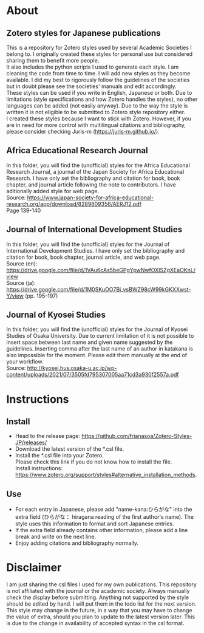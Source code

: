 # About
## Zotero styles for Japanese publications
This is a repository for Zotero styles used by several Academic Societies I belong to. I originally created these styles for personal use but considered sharing them to benefit more people. \
It also includes the python scripts I used to generate each style. I am cleaning the code from time to time. I will add new styles as they become available. I did my best to rigorously follow the guidelines of the societies but in doubt please see the societies' manuals and edit accordingly.\
These styles can be used if you write in English, Japanese or both. Due to limitations (style specifications and how Zotero handles the styles), no other languages can be added (not easily anyway). Due to the way the style is written it is not eligible to be submitted to Zotero style repository either.\
I created these styles because I want to stick with Zotero. However, if you are in need for more control with multilingual citations and bibliography, please consider checking Juris-m (https://juris-m.github.io/).

## Africa Educational Research Journal
In this folder, you will find the (unofficial) styles for the Africa Educational Research Journal, a journal of the Japan Society for Africa Educational Research. I have only set the bibliography and citation for book, book chapter, and journal article following the note to contributors. I have aditionally added style for web page. \
Source: https://www.japan-society-for-africa-educational-research.org/app/download/8289809356/AERJ12.pdf \
Page 139-140

## Journal of International Development Studies
In this folder, you will find the (unofficial) styles for the Journal of International Development Studies. I have only set the bibliography and citation for book, book chapter, journal article, and web page. \
Source (en): https://drive.google.com/file/d/1VAu6cAs5beGPgYpwNwfOXISZgXEaOKnL/view \
Source (ja): https://drive.google.com/file/d/1M0SKuOO7Bi_vsBWZ98cW99kGKXXwst-Y/view (pp. 195-197)

## Journal of Kyosei Studies
In this folder, you will find the (unofficial) styles for the Journal of Kyosei Studies of Osaka University. Due to current limitation of it is not possible to insert space between last name and given name suggested by the guidelines. Inserting comma after the last name of an author in katakana is also impossible for the moment. Please edit them manually at the end of your workflow. \
Source: http://kyosei.hus.osaka-u.ac.jp/wp-content/uploads/2021/07/3505fd795307005aa71cd3a930f2557a.pdf

# Instructions
## Install
* Head to the release page: https://github.com/frianasoa/Zotero-Styles-JP/releases/
* Download the latest version of the *.csl file.
* Install the *.csl file into your Zotero. \
Please check this link if you do not know how to install the file. \
Install instructions: https://www.zotero.org/support/styles#alternative_installation_methods.

## Use
* For each entry in Japanese, please add "name-kana:ひらがな" into the extra field (ひらがな： hiragana reading of the first author's name). The style uses this information to format and sort Japanese entries.
* If the extra field already contains other information, please add a line break and write on the next line.
* Enjoy adding citations and bibliography normally.

# Disclaimer
I am just sharing the csl files I used for my own publications. This repository is not affiliated with the journal or the academic society. Always manually check the display before submitting. Anything not supported by the style should be edited by hand. I will put them in the todo list for the next version. \
This style may change in the future, in a way that you may have to change the value of extra, should you plan to update to the latest version later. This is due to the change in availability of accepted syntax in the csl format.